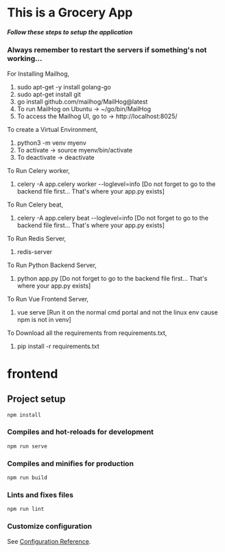 <h1>This is a Grocery App</h1>
<h5>Follow these steps to setup the application</h5> 

<h3>Always remember to restart the servers if something's not working...</h3>

For Installing Mailhog,
1. sudo apt-get -y install golang-go
2. sudo apt-get install git
3. go install github.com/mailhog/MailHog@latest
4. To run MailHog on Ubuntu -> ~/go/bin/MailHog
5. To access the Mailhog UI, go to -> http://localhost:8025/

To create a Virtual Environment,
1. python3 -m venv myenv
2. To activate -> source myenv/bin/activate
3. To deactivate -> deactivate

To Run Celery worker,
1. celery -A app.celery worker --loglevel=info [Do not forget to go to the backend file first... That's where your app.py exists]

To Run Celery beat,
1. celery -A app.celery beat --loglevel=info [Do not forget to go to the backend file first... That's where your app.py exists]

To Run Redis Server,
1. redis-server

To Run Python Backend Server,
1. python app.py [Do not forget to go to the backend file first... That's where your app.py exists]

To Run Vue Frontend Server,
1. vue serve [Run it on the normal cmd portal and not the linux env cause npm is not in venv]

To Download all the requirements from requirements.txt,
1. pip install -r requirements.txt

# frontend

## Project setup
```
npm install
```

### Compiles and hot-reloads for development
```
npm run serve
```

### Compiles and minifies for production
```
npm run build
```

### Lints and fixes files
```
npm run lint
```

### Customize configuration
See [Configuration Reference](https://cli.vuejs.org/config/).


